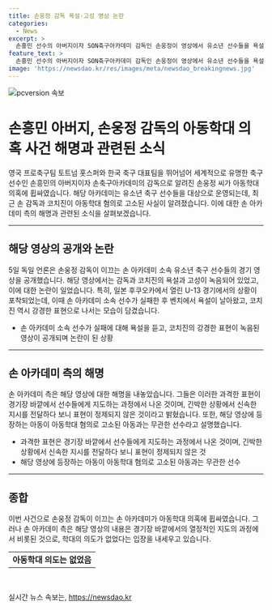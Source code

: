 ```yaml
---
title: 손웅정 감독 욕설·고성 영상 논란
categories:
  - News
excerpt: >
  손흥민 선수의 아버지이자 SON축구아카데미 감독인 손웅정이 영상에서 유소년 선수들을 욕설하고 고성을 질책하는 모습이 공개되었다. 해당 영상은 최근 학대로 논란이 된 아동과는 무관한 영상으로 손 아카데미 측은 주장했다. 손 아카데미는 훈련과정에서의 과격한 표현은 경기장 바깥에서 선수들에게 지도하는 과정에서 나온 것으로, 피해 아동과는 무관하다고 강조했다. 최근 아동학대 혐의로 고소된 아동은 해당 경기를 뛰지 않았으며, 해당 영상에는 그의 모습도 나오지 않았다고 밝혔다.
feature_text: >
  손흥민 선수의 아버지이자 SON축구아카데미 감독인 손웅정이 영상에서 유소년 선수들을 욕설하고 고성을 질책하는 모습이 공개되었다. 해당 영상은 최근 학대로 논란이 된 아동과는 무관한 영상으로 손 아카데미 측은 주장했다. 손 아카데미는 훈련과정에서의 과격한 표현은 경기장 바깥에서 선수들에게 지도하는 과정에서 나온 것으로, 피해 아동과는 무관하다고 강조했다. 최근 아동학대 혐의로 고소된 아동은 해당 경기를 뛰지 않았으며, 해당 영상에는 그의 모습도 나오지 않았다고 밝혔다.
image: 'https://newsdao.kr/res/images/meta/newsdao_breakingnews.jpg'
---
```


<p><img src="https://newsdao.kr/res/images/meta/newsdao_breakingnews.jpg" alt="pcversion 속보" /></p>

<h1 data-ke-size="size32"><b>손흥민 아버지, 손웅정 감독의 아동학대 의혹 사건 해명과 관련된 소식</b></h1>

<p data-ke-size="size16">영국 프로축구팀 토트넘 홋스퍼와 한국 축구 대표팀을 뛰어넘어 세계적으로 유명한 축구선수인 손흥민의 아버지이자 손축구아카데미의 감독으로 알려진 손웅정 씨가 아동학대 의혹에 휩싸였습니다. 해당 아카데미는 유소년 축구 선수들을 대상으로 운영되는데, 최근 손 감독과 코치진이 아동학대 혐의로 고소된 사실이 알려졌습니다. 이에 대한 손 아카데미 측의 해명과 관련된 소식을 살펴보겠습니다.</p>

<hr>

<h2 data-ke-size="size26">해당 영상의 공개와 논란</h2>

<p data-ke-size="size16">5일 독일 언론은 손웅정 감독이 이끄는 손 아카데미 소속 유소년 축구 선수들의 경기 영상을 공개했습니다. 해당 영상에서는 감독과 코치진의 욕설과 고성이 녹음되어 있었고, 이에 대한 논란이 일었습니다. 특히, 일본 후쿠오카에서 열린 U-13 경기에서의 상황이 포착되었는데, 이때 손 아카데미 소속 선수가 실패한 후 벤치에서 욕설이 날아왔고, 코치진 역시 강경한 표현으로 나서는 모습이 담겼습니다.</p>

<ul>
  <li>손 아카데미 소속 선수가 실패에 대해 욕설을 듣고, 코치진의 강경한 표현이 녹음된 영상이 공개되며 논란이 된 상황</li>
</ul>

<hr>

<h2 data-ke-size="size26">손 아카데미 측의 해명</h2>

<p data-ke-size="size16">손 아카데미 측은 해당 영상에 대한 해명을 내놓았습니다. 그들은 이러한 과격한 표현이 경기장 바깥에서 선수들에게 지도하는 과정에서 나온 것이며, 긴박한 상황에서 신속한 지시를 전달하다 보니 표현이 정제되지 않은 것이라고 밝혔습니다. 또한, 해당 영상에 등장하는 아동이 아동학대 혐의로 고소된 아동과는 무관한 선수라고 설명했습니다.</p>

<ul>
  <li>과격한 표현은 경기장 바깥에서 선수들에게 지도하는 과정에서 나온 것이며, 긴박한 상황에서 신속한 지시를 전달하다 보니 표현이 정제되지 않은 것</li>
  <li>해당 영상에 등장하는 아동이 아동학대 혐의로 고소된 아동과는 무관한 선수</li>
</ul>

<hr>

<h2 data-ke-size="size26">종합</h2>

<p data-ke-size="size16">이번 사건으로 손웅정 감독이 이끄는 손 아카데미가 아동학대 의혹에 휩싸였습니다. 그러나 손 아카데미 측은 해당 영상의 내용은 경기장 바깥에서의 열정적인 지도의 과정에서 비롯된 것으로, 학대의 의도가 없었다는 입장을 내세우고 있습니다.</p>

<table>
  <tr>
    <td style="text-align: center; height: 17px;"><b>아동학대 의도는 없었음</b></td>
  </tr>
</table>

<p data-ke-size="size16">&nbsp;</p>
실시간 뉴스 속보는, <a href="https://newsdao.kr" rel="dofollow">https://newsdao.kr</a>


